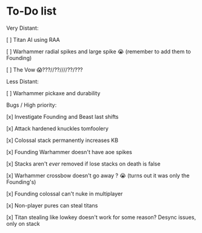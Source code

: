 # To-Do list

Very Distant:

[ ] Titan AI using RAA

[ ] Warhammer radial spikes and large spike :sob: (remember to add them to Founding)

[ ] The Vow :scream:???//??////??/???


Less Distant:

[ ] Warhammer pickaxe and durability


Bugs / High priority:

[x] Investigate Founding and Beast last shifts

[x] Attack hardened knuckles tomfoolery

[x] Colossal stack permanently increases KB

[x] Founding Warhammer doesn't have aoe spikes

[x] Stacks aren't *ever* removed if lose stacks on death is false

[x] Warhammer crossbow doesn't go away ? :sob: (turns out it was only the Founding's)

[x] Founding colossal can't nuke in multiplayer

[x] Non-player pures can steal titans

[x] Titan stealing like lowkey doesn't work for some reason? Desync issues, only on stack